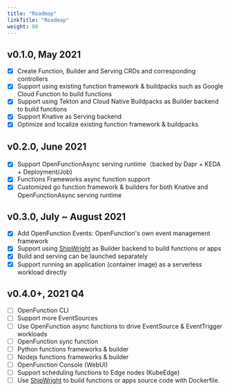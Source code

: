```yaml
---
title: "Roadmap"
linkTitle: "Roadmap"
weight: 80
---
```


## v0.1.0, May 2021

- [x] Create Function, Builder and Serving CRDs and corresponding controllers
- [x] Support using existing function framework & buildpacks such as Google Cloud Function to build functions
- [x] Support using Tekton and Cloud Native Buildpacks as Builder backend to build functions
- [x] Support Knative as Serving backend
- [x] Optimize and localize existing function framework & buildpacks

## v0.2.0, June 2021

- [x] Support OpenFunctionAsync serving runtime（backed by Dapr + KEDA + Deployment/Job)
- [x] Functions Frameworks async function support
- [x] Customized go function framework & builders for both Knative and OpenFunctionAsync serving runtime

## v0.3.0, July ~ August 2021

- [x] Add OpenFunction Events: OpenFunction's own event management framework
- [x] Support using [ShipWright](https://github.com/shipwright-io/build) as Builder backend to build functions or apps
- [x] Build and serving can be launched separately
- [x] Support running an application (container image) as a serverless workload directly

## v0.4.0+, 2021 Q4

- [ ] OpenFunction CLI
- [ ] Support more EventSources
- [ ] Use OpenFunction async functions to drive EventSource & EventTrigger workloads
- [ ] OpenFunction sync function
- [ ] Python functions frameworks & builder
- [ ] Nodejs functions frameworks & builder
- [ ] OpenFunction Console (WebUI)
- [ ] Support scheduling functions to Edge nodes (KubeEdge)
- [ ] Use [ShipWright](https://github.com/shipwright-io/build) to build functions or apps source code with Dockerfile.